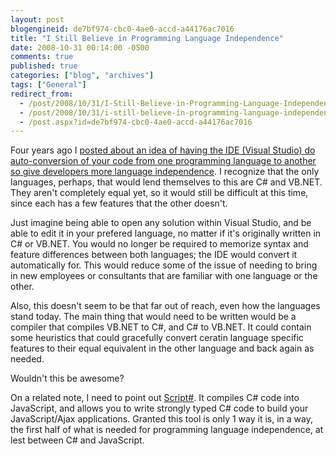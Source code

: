 ```yaml
---
layout: post
blogengineid: de7bf974-cbc0-4ae0-accd-a44176ac7016
title: "I Still Believe in Programming Language Independence"
date: 2008-10-31 00:14:00 -0500
comments: true
published: true
categories: ["blog", "archives"]
tags: ["General"]
redirect_from: 
  - /post/2008/10/31/I-Still-Believe-in-Programming-Language-Independence
  - /post/2008/10/31/i-still-believe-in-programming-language-independence
  - /post.aspx?id=de7bf974-cbc0-4ae0-accd-a44176ac7016
---
```

<!-- more -->
<p>
Four years ago I <a href="/post.aspx?id=14bcf749-3fb3-446f-96ca-01b9e123efc0">posted about an idea of having the IDE (Visual Studio) do auto-conversion of your code from one programming language to another so give developers more language independence</a>. I recognize that the only languages, perhaps, that would lend themselves to this are C# and VB.NET. They aren&#39;t completely equal yet, so it would still be difficult at this time, since each has a few features that the other doesn&#39;t.
</p>
<p>
Just imagine being able to open any solution within Visual Studio, and be able to edit it in your prefered language, no matter if it&#39;s originally written in C# or VB.NET. You would no longer be required to memorize syntax and feature differences between both languages; the IDE would convert it automatically for. This would reduce some of the issue of needing to bring in new employees or consultants that are familiar with one language or the other.
</p>
<p>
Also, this doesn&#39;t seem to be that far out of reach, even how the languages stand today. The main thing that would need to be written would be a compiler that compiles VB.NET to C#, and C# to VB.NET. It could contain some heuristics that could gracefully convert ceratin language specific features to their equal equivalent in the other language and back again as needed. 
</p>
<p>
Wouldn&#39;t this be awesome?
</p>
<p>
On a related note, I need to point out <a href="http://projects.nikhilk.net/ScriptSharp/">Script#</a>. It compiles C# code into JavaScript, and allows you to write strongly typed C# code to build your JavaScript/Ajax applications. Granted this tool is only 1 way it is, in a way, the first half of what is needed for programming language independence, at lest between C# and JavaScript.
</p>
